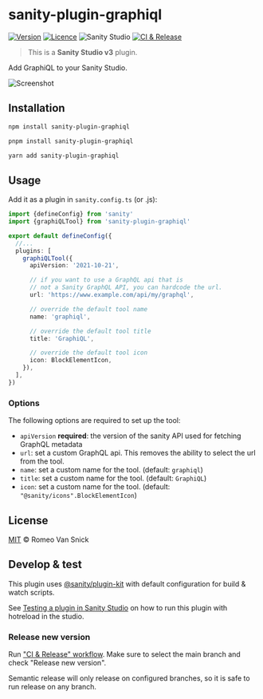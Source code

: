 # sanity-plugin-graphiql

[![Version](https://img.shields.io/npm/v/sanity-plugin-graphiql)](https://www.npmjs.com/package/sanity-plugin-graphiql)
[![Licence](https://img.shields.io/npm/l/sanity-plugin-graphiql)](https://www.npmjs.com/package/sanity-plugin-graphiql)
![Sanity Studio](https://img.shields.io/badge/v3-000000?label=sanity%20studio)
[![CI & Release](https://github.com/romeovs/sanity-plugin-graphiql/actions/workflows/main.yml/badge.svg)](https://github.com/romeovs/sanity-plugin-graphiql/actions/workflows/main.yml)

> This is a **Sanity Studio v3** plugin.

Add GraphiQL to your Sanity Studio.

![Screenshot](./screenshots/screen.png)

## Installation

```sh
npm install sanity-plugin-graphiql
```

```sh
pnpm install sanity-plugin-graphiql
```

```sh
yarn add sanity-plugin-graphiql
```

## Usage

Add it as a plugin in `sanity.config.ts` (or .js):

```ts
import {defineConfig} from 'sanity'
import {graphiQLTool} from 'sanity-plugin-graphiql'

export default defineConfig({
  //...
  plugins: [
    graphiQLTool({
      apiVersion: '2021-10-21',

      // if you want to use a GraphQL api that is
      // not a Sanity GraphQL API, you can hardcode the url.
      url: 'https://www.example.com/api/my/graphql',

      // override the default tool name
      name: 'graphiql',

      // override the default tool title
      title: 'GraphiQL',

      // override the default tool icon
      icon: BlockElementIcon,
    }),
  ],
})
```

### Options

The following options are required to set up the tool:

- `apiVersion` **required**: the version of the sanity API used for fetching GraphQL metadata
- `url`: set a custom GraphQL api. This removes the ability to select the url from the tool.
- `name`: set a custom name for the tool. (default: `graphiql`)
- `title`: set a custom name for the tool. (default: `GraphiQL`)
- `icon`: set a custom name for the tool. (default: `"@sanity/icons".BlockElementIcon`)

## License

[MIT](LICENSE) © Romeo Van Snick

## Develop & test

This plugin uses [@sanity/plugin-kit](https://github.com/sanity-io/plugin-kit)
with default configuration for build & watch scripts.

See [Testing a plugin in Sanity Studio](https://github.com/sanity-io/plugin-kit#testing-a-plugin-in-sanity-studio)
on how to run this plugin with hotreload in the studio.

### Release new version

Run ["CI & Release" workflow](https://github.com/romeovs/sanity-plugin-graphiql/actions/workflows/main.yml).
Make sure to select the main branch and check "Release new version".

Semantic release will only release on configured branches, so it is safe to run release on any branch.
